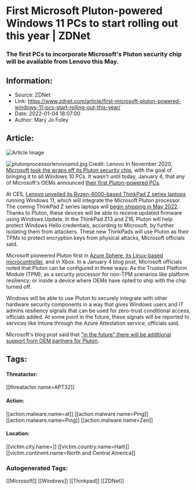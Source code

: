 # First Microsoft Pluton-powered Windows 11 PCs to start rolling out this year | ZDNet
### The first PCs to incorporate Microsoft's Pluton security chip will be available from Lenovo this May.

## Information:
+ Source: ZDNet
+ Link: https://www.zdnet.com/article/first-microsoft-pluton-powered-windows-11-pcs-start-rolling-out-this-year/
+ Date: 2022-01-04 18:07:00
+ Author: Mary Jo Foley


## Article:
![Article Image](https://www.zdnet.com/a/img/resize/193214dfa33048a3b034d716c93b54543787cd15/2022/01/04/aacb7e07-b692-4127-9bf6-ff1ec7a7a827/plutonprocessorlenovoamd.jpg?width=770&height=578&fit=crop&auto=webp)

![plutonprocessorlenovoamd.jpg](https://www.zdnet.com/a/img/resize/da1c10a8b940d9e16a225c31bd14401bf9e5885c/2022/01/04/aacb7e07-b692-4127-9bf6-ff1ec7a7a827/plutonprocessorlenovoamd.jpg?width=370&fit=bounds&auto=webp)
 Credit: Lenovo
 In November 2020, [Microsoft took the wraps off its Pluton security chip](https://www.zdnet.com/article/windows-10-microsoft-reveals-pluton-security-chip-expect-patch-tuesday-type-updates/), with the goal of bringing it to all Windows 10 PCs. It wasn't until today, January 4, that any of Microsoft's OEMs announced [their first Pluton-powered PCs](https://blogs.windows.com/windowsexperience/2022/01/04/ces-2022-chip-to-cloud-security-pluton-powered-windows-11-pcs-are-coming/).   
   
At CES, [Lenovo unveiled its Ryzen-6000-based ThinkPad Z series laptops](https://www.zdnet.com/article/lenovo-unveils-new-thinkpad-z-series-laptops-for-eco-conscious-business-users/) running Windows 11, which will integrate the Microsoft Pluton processor. The coming ThinkPad Z series laptops will [begin shipping in May 2022](https://news.lenovo.com/pressroom/press-releases/thinkpad-z-series-new-look-recycled-materials/). Thanks to Pluton, these devices will be able to receive updated firmware using Windows Update. In the ThinkPad Z13 and Z16, Pluton will help protect Windows Hello credentials, according to Microsoft, by further isolating them from attackers. These new ThinkPads will use Pluton as their TPMs to protect encryption keys from physical attacks, Microsoft officials said.   
   
Microsoft pioneered Pluton first in [Azure Sphere, its Linux-based microcontroller,](https://www.zdnet.com/article/microsofts-azure-sphere-its-linux-based-microcontroller-plus-cloud-service-hits-general-availability/) and in Xbox. In a January 4 blog post, Microsoft officials noted that Pluton can be configured in three ways: As the Trusted Platform Module (TPM); as a security processor for non-TPM scenarios like platform resiliency; or inside a device where OEMs have opted to ship with the chip turned off.   
   
Windows will be able to use Pluton to securely integrate with other hardware security components in a way that gives Windows users and IT admins resiliency signals that can be used for zero-trust conditional access, officials added. At some point in the future, these signals will be reported to services like Intune through the Azure Attestation service, officials said.   
   
Microsoft's blog post said that ["in the future" there will be additional support from OEM partners for Pluton](https://blogs.windows.com/windowsexperience/2022/01/04/ces-2022-chip-to-cloud-security-pluton-powered-windows-11-pcs-are-coming/).





## Tags:

#### Threatactor:
[[threatactor.name=APT32]]

#### Action:
[[action.malware.name=at]] [[action.malware.name=Ping]] [[action.malware.name=Ping]] [[action.malware.name=Zen]]

#### Location:
[[victim.city.name=]] [[victim.country.name=Haiti]] [[victim.continent.name=North and Central America]]

### Autogenerated Tags:
[[Microsoft]] [[Windows]] [[Thinkpad]] [[ZDNet]]

